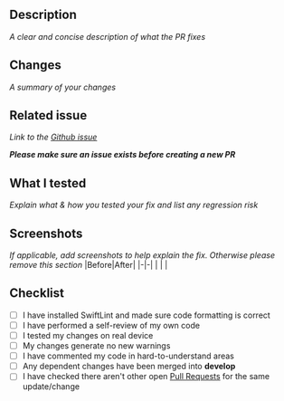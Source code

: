 ## Description
_A clear and concise description of what the PR fixes_

## Changes
_A summary of your changes_

## Related issue
_Link to the [Github issue](https://github.com/CovidTrackerFr/vitemadose-ios/issues)_

_**Please make sure an issue exists before creating a new PR**_

## What I tested
_Explain what & how you tested your fix and list any regression risk_

## Screenshots
_If applicable, add screenshots to help explain the fix. Otherwise please remove this section_
|Before|After|
|-|-|
| | |

## Checklist
- [ ] I have installed SwiftLint and made sure code formatting is correct
- [ ] I have performed a self-review of my own code
- [ ] I tested my changes on real device
- [ ] My changes generate no new warnings
- [ ] I have commented my code in hard-to-understand areas
- [ ] Any dependent changes have been merged into **develop**
- [ ] I have checked there aren't other open [Pull Requests](https://github.com/CovidTrackerFr/vitemadose-ios/pulls) for the same update/change
